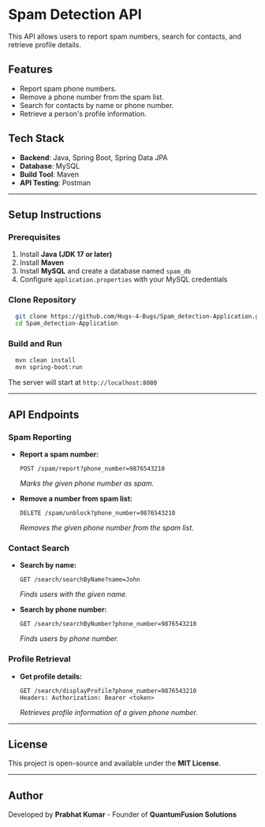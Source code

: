 # Spam Detection API

This API allows users to report spam numbers, search for contacts, and retrieve profile details.

## Features
- Report spam phone numbers.
- Remove a phone number from the spam list.
- Search for contacts by name or phone number.
- Retrieve a person's profile information.

## Tech Stack
- **Backend**: Java, Spring Boot, Spring Data JPA
- **Database**: MySQL
- **Build Tool**: Maven
- **API Testing**: Postman

---

## Setup Instructions

### Prerequisites
1. Install **Java (JDK 17 or later)**
2. Install **Maven**
3. Install **MySQL** and create a database named `spam_db`
4. Configure `application.properties` with your MySQL credentials

### Clone Repository
```bash
  git clone https://github.com/Hugs-4-Bugs/Spam_detection-Application.git
  cd Spam_detection-Application
```

### Build and Run
```bash
  mvn clean install
  mvn spring-boot:run
```

The server will start at `http://localhost:8080`

---

## API Endpoints

### Spam Reporting
- **Report a spam number:**
  ```http
  POST /spam/report?phone_number=9876543210
  ```
  *Marks the given phone number as spam.*

- **Remove a number from spam list:**
  ```http
  DELETE /spam/unblock?phone_number=9876543210
  ```
  *Removes the given phone number from the spam list.*

### Contact Search
- **Search by name:**
  ```http
  GET /search/searchByName?name=John
  ```
  *Finds users with the given name.*

- **Search by phone number:**
  ```http
  GET /search/searchByNumber?phone_number=9876543210
  ```
  *Finds users by phone number.*

### Profile Retrieval
- **Get profile details:**
  ```http
  GET /search/displayProfile?phone_number=9876543210
  Headers: Authorization: Bearer <token>
  ```
  *Retrieves profile information of a given phone number.*

---

## License
This project is open-source and available under the **MIT License**.

---

## Author
Developed by **Prabhat Kumar** - Founder of **QuantumFusion Solutions**

